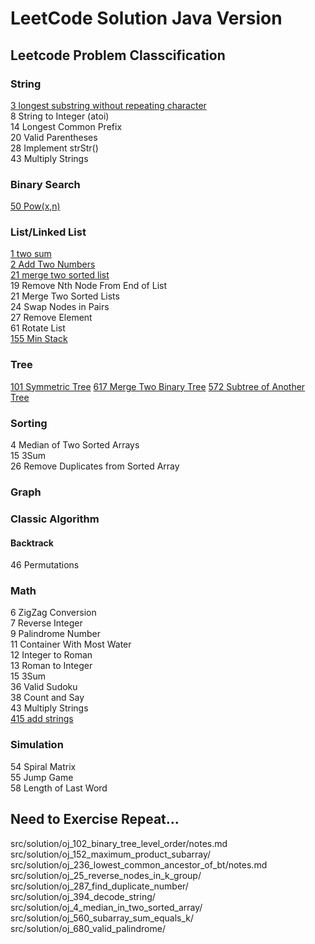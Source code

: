 # LeetCode Solution Java Version 

## Leetcode Problem Classcification

### String  
[3 longest substring without repeating character](src/solution/oj_3_longest_substring_without_repeating_char)  
8 String to Integer (atoi)    
14 Longest Common Prefix  
20 Valid Parentheses  
28 Implement strStr()  
43 Multiply Strings  


### Binary Search
[50 Pow(x,n)](src/solution/oj_50_pow_x_n)

### List/Linked List
[1 two sum](src/solution/oj_1_twosum)  
[2 Add Two Numbers](src/solution/oj_2_add_two_num)    
[21 merge two sorted list](src/solution/oj_21_merge_two_sorted_list)    
19 Remove Nth Node From End of List  
21 Merge Two Sorted Lists  
24 Swap Nodes in Pairs  
27 Remove Element  
61 Rotate List   
[155 Min Stack](src/solution/oj_155_min_stack)  

### Tree
[101 Symmetric Tree](src/solution/oj_101_symmetric_tree)
[617 Merge Two Binary Tree](src/solution/oj_617_merge_two_binary_tree)
[572 Subtree of Another Tree](src/solution/oj_572_subtree_of_another_tree)  

### Sorting
4 Median of Two Sorted Arrays  
15 3Sum  
26 Remove Duplicates from Sorted Array  


### Graph

### Classic Algorithm
#### Backtrack
46 Permutations  


### Math
6 ZigZag Conversion  
7 Reverse Integer  
9 Palindrome Number  
11 Container With Most Water  
12 Integer to Roman  
13 Roman to Integer  
15 3Sum  
36 Valid Sudoku  
38 Count and Say  
43 Multiply Strings  
[415 add strings](src/solution/oj_415_add_strings)

### Simulation
54 Spiral Matrix  
55 Jump Game  
58 Length of Last Word  

## Need to Exercise Repeat...  

src/solution/oj_102_binary_tree_level_order/notes.md
src/solution/oj_152_maximum_product_subarray/
src/solution/oj_236_lowest_common_ancestor_of_bt/notes.md
src/solution/oj_25_reverse_nodes_in_k_group/
src/solution/oj_287_find_duplicate_number/
src/solution/oj_394_decode_string/
src/solution/oj_4_median_in_two_sorted_array/
src/solution/oj_560_subarray_sum_equals_k/
src/solution/oj_680_valid_palindrome/
